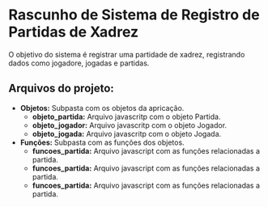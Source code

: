 # Rascunho de Sistema de Registro de Partidas de Xadrez
O objetivo do sistema é registrar uma partidade de xadrez, registrando dados como jogadore, jogadas e partidas.

## Arquivos do projeto:
- **Objetos:** Subpasta com os objetos da apricação.
  - **objeto_partida:** Arquivo javascritp com o objeto Partida.
  - **objeto_jogador:** Arquivo javascritp com o objeto Jogador.
  - **objeto_jogada:** Arquivo javascritp com o objeto Jogada.
- **Funções:** Subpasta com as funções dos objetos.
  - **funcoes_partida:** Arquivo javascript com as funções relacionadas a partida.
  - **funcoes_partida:** Arquivo javascript com as funções relacionadas a partida.
  - **funcoes_partida:** Arquivo javascript com as funções relacionadas a partida.
